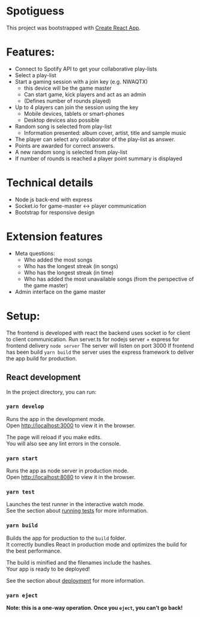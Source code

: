 Spotiguess
==========

This project was bootstrapped with [Create React App](https://github.com/facebook/create-react-app).

# Features:

- Connect to Spotify API to get your collaborative play-lists
- Select a play-list
- Start a gaming session with a join key (e.g. NWAQTX)
    + this device will be the game master
    + Can start game, kick players and act as an admin
    + (Defines number of rounds played)
- Up to 4 players can join the session using the key
    + Mobile devices, tablets or smart-phones
    + Desktop devices also possible
- Random song is selected from play-list
    + Information presented: album cover, artist, title and sample music
- The player can select any collaborator of the play-list as answer.
- Points are awarded for correct answers.
- A new random song is selected from play-list
- If number of rounds is reached a player point summary is displayed

# Technical details

- Node js back-end with express
- Socket.io for game-master <-> player communication
- Bootstrap for responsive design

# Extension features

- Meta questions:
    + Who added the most songs
    + Who has the longest streak (in songs)
    + Who has the longest streak (in time)
    + Who has added the most unavailable songs (from the perspective of the game master)
- Admin interface on the game master

# Setup:

The frontend is developed with react the backend uses socket io for client to client communication.
Run server.ts for nodejs server + express for frontend delivery
`node server`
The server will listen on port 3000
If frontend has been build `yarn build` the server uses the express framework to deliver the app build for production.

## React development

In the project directory, you can run:

### `yarn develop`

Runs the app in the development mode.<br />
Open [http://localhost:3000](http://localhost:3000) to view it in the browser.

The page will reload if you make edits.<br />
You will also see any lint errors in the console.

### `yarn start`

Runs the app as node server in production mode.<br />
Open [http://localhost:8080](http://localhost:8080) to view it in the browser.

### `yarn test`

Launches the test runner in the interactive watch mode.<br />
See the section about [running tests](https://facebook.github.io/create-react-app/docs/running-tests) for more information.

### `yarn build`

Builds the app for production to the `build` folder.<br />
It correctly bundles React in production mode and optimizes the build for the best performance.

The build is minified and the filenames include the hashes.<br />
Your app is ready to be deployed!

See the section about [deployment](https://facebook.github.io/create-react-app/docs/deployment) for more information.

### `yarn eject`

**Note: this is a one-way operation. Once you `eject`, you can’t go back!**


